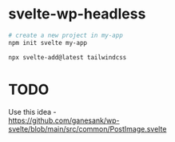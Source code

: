 # svelte-wp-headless

```bash
# create a new project in my-app
npm init svelte my-app

npx svelte-add@latest tailwindcss

```

# TODO

Use this idea -  
https://github.com/ganesank/wp-svelte/blob/main/src/common/PostImage.svelte
